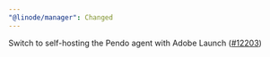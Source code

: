 ```yaml
---
"@linode/manager": Changed
---
```


Switch to self-hosting the Pendo agent with Adobe Launch ([#12203](https://github.com/linode/manager/pull/12203))
